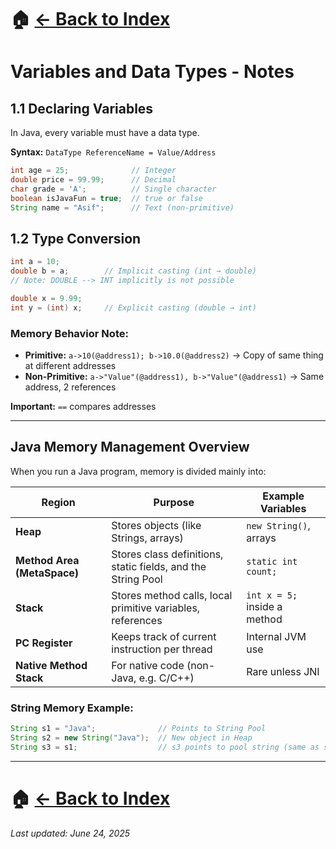 # 🏠 [← Back to Index](https://aasifali37.github.io)
# Variables and Data Types - Notes

## 1.1 Declaring Variables
In Java, every variable must have a data type.

**Syntax:** `DataType ReferenceName = Value/Address`

```java
int age = 25;              // Integer
double price = 99.99;      // Decimal
char grade = 'A';          // Single character
boolean isJavaFun = true;  // true or false
String name = "Asif";      // Text (non-primitive)
```

## 1.2 Type Conversion

```java
int a = 10;
double b = a;        // Implicit casting (int → double)  
// Note: DOUBLE --> INT implicitly is not possible

double x = 9.99;
int y = (int) x;     // Explicit casting (double → int)
```

### Memory Behavior Note:
- **Primitive:** `a->10(@address1); b->10.0(@address2)` → Copy of same thing at different addresses
- **Non-Primitive:** `a->"Value"(@address1), b->"Value"(@address1)` → Same address, 2 references

**Important:** `==` compares addresses

---

## Java Memory Management Overview

When you run a Java program, memory is divided mainly into:

| Region | Purpose | Example Variables |
|--------|---------|-------------------|
| **Heap** | Stores objects (like Strings, arrays) | `new String()`, arrays |
| **Method Area (MetaSpace)** | Stores class definitions, static fields, and the String Pool | `static int count;` |
| **Stack** | Stores method calls, local primitive variables, references | `int x = 5;` inside a method |
| **PC Register** | Keeps track of current instruction per thread | Internal JVM use |
| **Native Method Stack** | For native code (non-Java, e.g. C/C++) | Rare unless JNI |

### String Memory Example:
```java
String s1 = "Java";              // Points to String Pool
String s2 = new String("Java");  // New object in Heap
String s3 = s1;                  // s3 points to pool string (same as s1)
```

---
# 🏠 [← Back to Index](https://aasifali37.github.io)
*Last updated: June 24, 2025*
